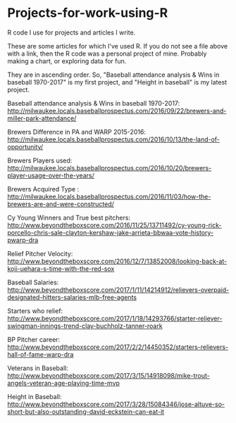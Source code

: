 # Projects-for-work-using-R
R code I use for projects and articles I write.

These are some articles for which I've used R. If you do not see a file above with a link, then the R code was a personal project of mine. Probably making a chart, or exploring data for fun. 

They are in ascending order. So, "Baseball attendance analysis & Wins in baseball 1970-2017" is my first project, and "Height in baseball" is my latest project.


Baseball attendance analysis & Wins in baseball 1970-2017:
http://milwaukee.locals.baseballprospectus.com/2016/09/22/brewers-and-miller-park-attendance/

Brewers Difference in PA and WARP 2015-2016: 
http://milwaukee.locals.baseballprospectus.com/2016/10/13/the-land-of-opportunity/

Brewers Players used: 
http://milwaukee.locals.baseballprospectus.com/2016/10/20/brewers-player-usage-over-the-years/

Brewers Acquired Type :
http://milwaukee.locals.baseballprospectus.com/2016/11/03/how-the-brewers-are-and-were-constructed/

Cy Young Winners and True best pitchers: 
http://www.beyondtheboxscore.com/2016/11/25/13711492/cy-young-rick-porcello-chris-sale-clayton-kershaw-jake-arrieta-bbwaa-vote-history-pwarp-dra

Relief Pitcher Velocity: 
http://www.beyondtheboxscore.com/2016/12/7/13852008/looking-back-at-koji-uehara-s-time-with-the-red-sox

Baseball Salaries: 
http://www.beyondtheboxscore.com/2017/1/11/14214912/relievers-overpaid-designated-hitters-salaries-mlb-free-agents

Starters who relief: 
http://www.beyondtheboxscore.com/2017/1/18/14293766/starter-reliever-swingman-innings-trend-clay-buchholz-tanner-roark


BP Pitcher career: http://www.beyondtheboxscore.com/2017/2/2/14450352/starters-relievers-hall-of-fame-warp-dra

Veterans in Baseball: http://www.beyondtheboxscore.com/2017/3/15/14918098/mike-trout-angels-veteran-age-playing-time-mvp

Height in Baseball: http://www.beyondtheboxscore.com/2017/3/28/15084346/jose-altuve-so-short-but-also-outstanding-david-eckstein-can-eat-it

